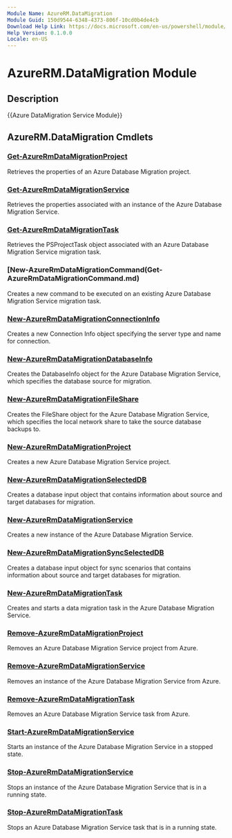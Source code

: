 ```yaml
---
Module Name: AzureRM.DataMigration
Module Guid: 150d9544-6348-4373-806f-10cd0b4de4cb
Download Help Link: https://docs.microsoft.com/en-us/powershell/module/azurerm.datamigration
Help Version: 0.1.0.0
Locale: en-US
---
```


# AzureRM.DataMigration Module
## Description
{{Azure DataMigration Service Module}}

## AzureRM.DataMigration Cmdlets
### [Get-AzureRmDataMigrationProject](Get-AzureRmDataMigrationProject.md)
Retrieves the properties of an Azure Database Migration project.

### [Get-AzureRmDataMigrationService](Get-AzureRmDataMigrationService.md)
Retrieves the properties associated with an instance of the Azure Database Migration Service. 

### [Get-AzureRmDataMigrationTask](Get-AzureRmDataMigrationTask.md)
Retrieves the PSProjectTask object associated with an Azure Database Migration Service migration task.

### [New-AzureRmDataMigrationCommand(Get-AzureRmDataMigrationCommand.md)
Creates a new command to be executed on an existing Azure Database Migration Service migration task.

### [New-AzureRmDataMigrationConnectionInfo](New-AzureRmDataMigrationConnectionInfo.md)
Creates a new Connection Info object specifying the server type and name for connection.

### [New-AzureRmDataMigrationDatabaseInfo](New-AzureRmDataMigrationDatabaseInfo.md)
Creates the DatabaseInfo object for the Azure Database Migration Service, which specifies the database source for migration.

### [New-AzureRmDataMigrationFileShare](New-AzureRmDataMigrationFileShare.md)
Creates the FileShare object for the Azure Database Migration Service, which specifies the local network share to take the source database backups to.

### [New-AzureRmDataMigrationProject](New-AzureRmDataMigrationProject.md)
Creates a new Azure Database Migration Service project.

### [New-AzureRmDataMigrationSelectedDB](New-AzureRmDataMigrationSelectedDB.md)
Creates a database input object that contains information about source and target databases for migration.

### [New-AzureRmDataMigrationService](New-AzureRmDataMigrationService.md)
Creates a new instance of the Azure Database Migration Service.

### [New-AzureRmDataMigrationSyncSelectedDB](New-AzureRmDataMigrationSyncSelectedDB.md)
Creates a database input object for sync scenarios that contains information about source and target databases for migration.

### [New-AzureRmDataMigrationTask](New-AzureRmDataMigrationTask.md)
Creates and starts a data migration task in the Azure Database Migration Service.

### [Remove-AzureRmDataMigrationProject](Remove-AzureRmDataMigrationProject.md)
Removes an Azure Database Migration Service project from Azure.

### [Remove-AzureRmDataMigrationService](Remove-AzureRmDataMigrationService.md)
Removes an instance of the Azure Database Migration Service from Azure.

### [Remove-AzureRmDataMigrationTask](Remove-AzureRmDataMigrationTask.md)
Removes an Azure Database Migration Service task from Azure.

### [Start-AzureRmDataMigrationService](Start-AzureRmDataMigrationService.md)
Starts an instance of the Azure Database Migration Service in a stopped state. 

### [Stop-AzureRmDataMigrationService](Stop-AzureRmDataMigrationService.md)
Stops an instance of the Azure Database Migration Service that is in a running state.

### [Stop-AzureRmDataMigrationTask](Stop-AzureRmDataMigrationTask.md)
Stops an  Azure Database Migration Service task that is in a running state.

